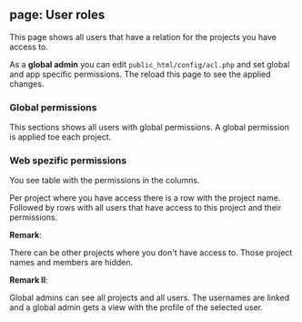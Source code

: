 ## page: User roles

This page shows all users that have a relation for the projects you have access to.

As a **global admin** you can edit `public_html/config/acl.php` and set global and app specific permissions. The reload this page to see the applied changes.

### Global permissions

This sections shows all users with global permissions. A global permission is applied toe each project.

### Web spezific permissions

You see table with the permissions in the columns.

Per project where you have access there is a row with the project name.
Followed by rows with all users that have access to this project and their permissions.

**Remark**:

There can be other projects where you don't have access to. Those project names and members are hidden.

**Remark II**:

Global admins can see all projects and all users. The usernames are linked and a global admin gets a view with the profile of the selected user.
